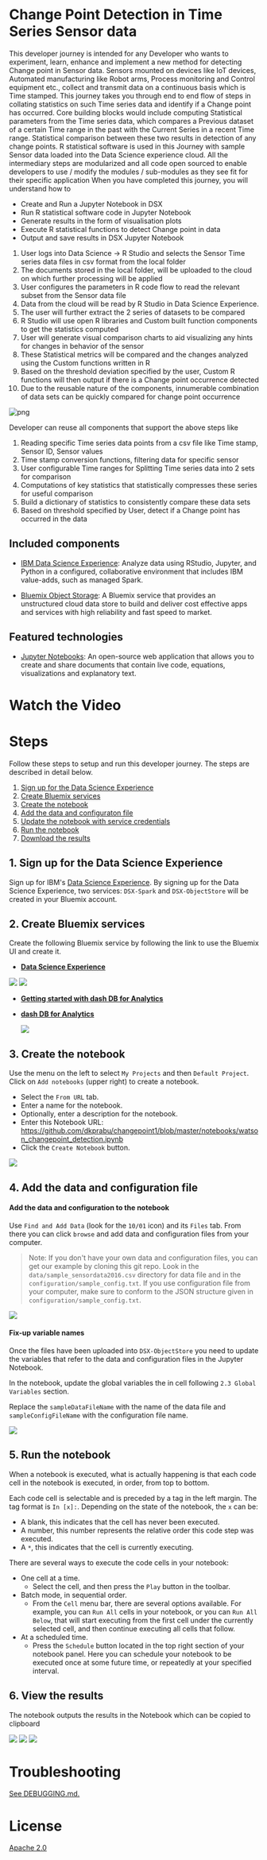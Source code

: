 
# Change Point Detection in Time Series Sensor data

This developer journey is intended for any Developer who wants to experiment, learn, enhance and implement a new method for detecting Change point in Sensor data. Sensors mounted on devices like IoT devices, Automated manufacturing like Robot arms, Process monitoring and Control equipment etc., collect and transmit data on a continuous basis which is Time stamped. 
This journey takes you through end to end flow of steps in collating statistics on such Time series data and identify if a Change point has occurred. Core building blocks would include computing Statistical parameters from the Time series data, which compares a Previous dataset of a certain Time range in the past with the Current Series in a recent Time range. Statistical comparison between these two results in detection of any change points. R statistical software is used in this Journey with sample Sensor data loaded into the Data Science experience cloud.
All the intermediary steps are modularized and all code open sourced to enable developers to use / modify the modules / sub-modules as they see fit for their specific application
When you have completed this journey, you will understand how to

* Create and Run a Jupyter Notebook in DSX
* Run R statistical software code in Jupyter Notebook
* Generate results in the form of visualisation plots
* Execute R statistical functions to detect Change point in data
* Output and save results in DSX Jupyter Notebook

1.	User logs into Data Science -> R Studio and selects the Sensor Time series data files in csv format from the local folder
2.	The documents stored in the local folder, will be uploaded to the cloud on which further processing will be applied
3.	User configures the parameters in R code flow to read the relevant subset from the Sensor data file
4.	Data from the cloud will be read by R Studio in Data Science Experience.
5.	The user will further extract the 2 series of datasets to be compared
6.	R Studio will use open R libraries and Custom built function components to get the statistics computed
7.	User will generate visual comparison charts to aid visualizing any hints for changes in behavior of the sensor
8.	These Statistical metrics will be compared and the changes analyzed using the Custom functions written in R
9.	Based on the threshold deviation specified by the user, Custom R functions will then output if there is a Change point occurrence detected
10.	Due to the reusable nature of the components, innumerable combination of data sets can be quickly compared for change point occurrence

![png](doc/source/images/cpd_arch_flow.png)

Developer can reuse all components that support the above steps like
1.	Reading specific Time series data points from a csv file like Time stamp, Sensor ID, Sensor values
2.	Time stamp conversion functions, filtering data for specific sensor
3.	User configurable Time ranges for Splitting Time series data into 2 sets for comparison
4.	Computations of key statistics that statistically compresses these series for useful comparison
5.	Build a dictionary of statistics to consistently compare these data sets
6.	Based on threshold specified by User, detect if a Change point has occurred in the data

## Included components

* [IBM Data Science Experience](https://www.ibm.com/bs-en/marketplace/data-science-experience): Analyze data using RStudio, Jupyter, and Python in a configured, collaborative environment that includes IBM value-adds, such as managed Spark.

* [Bluemix Object Storage](https://console.ng.bluemix.net/catalog/services/object-storage/?cm_sp=dw-bluemix-_-code-_-devcenter): A Bluemix service that provides an unstructured cloud data store to build and deliver cost effective apps and services with high reliability and fast speed to market.


## Featured technologies

* [Jupyter Notebooks](http://jupyter.org/): An open-source web application that allows you to create and share documents that contain live code, equations, visualizations and explanatory text.

# Watch the Video

# Steps

Follow these steps to setup and run this developer journey. The steps are
described in detail below.

1. [Sign up for the Data Science Experience](#1-sign-up-for-the-data-science-experience)
1. [Create Bluemix services](#2-create-bluemix-services)
1. [Create the notebook](#3-create-the-notebook)
1. [Add the data and configuraton file](#4-add-the-data-config-file)
1. [Update the notebook with service credentials](#5-update-the-notebook-service-credential)
1. [Run the notebook](#6-run-the-notebook)
1. [Download the results](#7-download-the-results)

## 1. Sign up for the Data Science Experience

Sign up for IBM's [Data Science Experience](http://datascience.ibm.com/). By signing up for the Data Science Experience, two services: ``DSX-Spark`` and ``DSX-ObjectStore`` will be created in your Bluemix account.

## 2. Create Bluemix services

Create the following Bluemix service by following the link to use the Bluemix UI and create it.

  * [**Data Science Experience**](https://console.bluemix.net/catalog/services/data-science-experience)

  ![](doc/source/images/cpd_dsx_menu.png.png)
  ![](doc/source/images/cpd_dsx_createservice.png)


  * [**Getting started with dash DB for Analytics**](https://www.youtube.com/watch?v=CMFo4EtQ_ao)
  * [**dash DB for Analytics**](https://www.youtube.com/watch?v=CMFo4EtQ_ao)

    ![](doc/source/images/cpd_db2_onbluemix.png)
 
  
## 3. Create the notebook

Use the menu on the left to select `My Projects` and then `Default Project`.
Click on `Add notebooks` (upper right) to create a notebook.

* Select the `From URL` tab.
* Enter a name for the notebook.
* Optionally, enter a description for the notebook.
* Enter this Notebook URL: https://github.com/dkprabu/changepoint1/blob/master/notebooks/watson_changepoint_detection.ipynb
* Click the `Create Notebook` button.

![](doc/source/images/cpd_create_rsparknotebook.png)

## 4. Add the data and configuration file

#### Add the data and configuration to the notebook
Use `Find and Add Data` (look for the `10/01` icon)
and its `Files` tab. From there you can click
`browse` and add data and configuration files from your computer.

> Note:  If you don't have your own data and configuration files, you can get our example by cloning
this git repo. Look in the `data/sample_sensordata2016.csv` directory for data file and in the `configuration/sample_config.txt`.
If you use configuration file from your computer, make sure to conform to the JSON structure given in `configuration/sample_config.txt`.

![](doc/source/images/cpd_upload_datafile.png)

#### Fix-up variable names
Once the files have been uploaded into ``DSX-ObjectStore`` you need to update the variables that refer to the data and configuration files in the Jupyter Notebook.

In the notebook, update the global variables the in cell following `2.3 Global Variables` section.

Replace the `sampleDataFileName` with the name of the data file and `sampleConfigFileName` with the configuration file name.

![](doc/source/images/cpd_addglobalvar.png)


## 5. Run the notebook

When a notebook is executed, what is actually happening is that each code cell in
the notebook is executed, in order, from top to bottom.

Each code cell is selectable and is preceded by a tag in the left margin. The tag
format is `In [x]:`. Depending on the state of the notebook, the `x` can be:

* A blank, this indicates that the cell has never been executed.
* A number, this number represents the relative order this code step was executed.
* A `*`, this indicates that the cell is currently executing.

There are several ways to execute the code cells in your notebook:

* One cell at a time.
  * Select the cell, and then press the `Play` button in the toolbar.
* Batch mode, in sequential order.
  * From the `Cell` menu bar, there are several options available. For example, you
    can `Run All` cells in your notebook, or you can `Run All Below`, that will
    start executing from the first cell under the currently selected cell, and then
    continue executing all cells that follow.
* At a scheduled time.
  * Press the `Schedule` button located in the top right section of your notebook
    panel. Here you can schedule your notebook to be executed once at some future
    time, or repeatedly at your specified interval.

## 6. View the results

The notebook outputs the results in the Notebook which can be copied to clipboard

![](doc/source/images/cpd_line_plot.png)
![](doc/source/images/cpd_box_plot.png)
![](doc/source/images/cpd_notebook_results.png)

# Troubleshooting

[See DEBUGGING.md.](DEBUGGING.md)

# License

[Apache 2.0](LICENSE)
